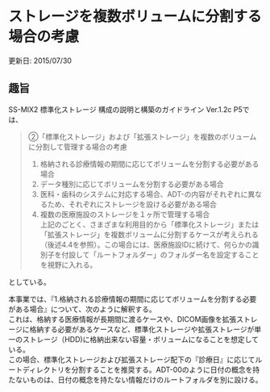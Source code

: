 # ストレージを複数ボリュームに分割する場合の考慮
更新日: 2015/07/30

## 趣旨

SS-MIX2 標準化ストレージ 構成の説明と構築のガイドライン Ver.1.2c P5では、

>②「標準化ストレージ」および「拡張ストレージ」を複数のボリュームに分割して管理する場合の考慮  
>1. 格納される診療情報の期間に応じてボリュームを分割する必要がある場合  
>2. データ種別に応じてボリュームを分割する必要がある場合  
>3. 医科・歯科のシステムに対応する場合、ADT-の内容がそれぞれに異なるため、それぞれにストレージを設ける必要がある場合  
>4. 複数の医療施設のストレージを１ヶ所で管理する場合  
>上記のごとく、さまざまな利用目的から「標準化ストレージ」または「拡張ストレージ」を複数ボリュームに分割するケースが考えられる（後述4.4を参照）。この場合には、医療施設IDに続けて、何らかの識別子を付設して「ルートフォルダー」のフォルダー名を設定することを視野に入れる。

としている。

本事業では、『1.格納される診療情報の期間に応じてボリュームを分割する必要がある場合』について、次のように解釈する。  
これは、格納する医療情報が長期間に渡るケースや、DICOM画像を拡張ストレージに格納する必要があるケースなど、標準化ストレージや拡張ストレージが単一のストレージ（HDD)に格納出来ない容量・ボリュームになることを想定している。  
この場合、標準化ストレージおよび拡張ストレージ配下の『診療日』に応じてルートディレクトリを分割することを推奨する。ADT-00のように日付の概念を持たないものは、日付の概念を持たない情報だけのルートフォルダを別に設ける。  
